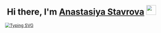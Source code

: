 <h1 align="center">Hi there, I'm <a href="https://vk.com/an_stavrova" target="_blank">Anastasiya Stavrova</a> 
<img src="https://github.com/blackcater/blackcater/raw/main/images/Hi.gif" height="32"/></h1>

[![Typing SVG](https://readme-typing-svg.herokuapp.com?font=Fira+Code&size=30&duration=10000&pause=30000&color=000000&center=true&vCenter=true&width=1500&lines=Student+of+the+2nd+year+of+the+TSU+Higher+IT+School%2C+beginning+frontend+developer.+)](https://git.io/typing-svg)
<!---
AnastasiaStavrova/AnastasiaStavrova is a ✨ special ✨ repository because its `README.md` (this file) appears on your GitHub profile.
You can click the Preview link to take a look at your changes.
--->
